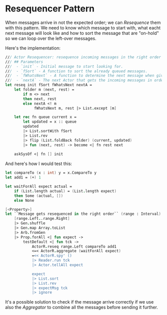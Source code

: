 # Resequencer Pattern
When messages arrive in not the expected order; we can _Resequence_ them with this pattern.
We need to know which message to start with, what eacht next message will look like and how to sort the message that are "on-hold" so we can loop over the left-over messages.

Here's the implementation:

```fsharp
/// Actor Resequencer: resequence incoming messages in the right order before sending it to the next Actor.
/// ## Parameters
///  - `init` - Initial message to start looking for.
///  - `fSort` - A function to sort the already queued messages.
///  - `fWhatsNext` - A function to determine the next message when giving the previous message.
///  - `nextA` - The next Actor that gets the incoming messages in order.
let reseq init fSort fWhatsNext nextA =
    let folder m (next, rest) =
        if m <> next
        then next, rest
        else nextA <! m
             fWhatsNext m, rest |> List.except [m]

    let rec fn queue current x =
        let updated = x :: queue
        updated
        |> List.sortWith fSort
        |> List.rev
        |> flip (List.foldBack folder) (current, updated)
        |> fun (next, rest) -> become <| fn rest next
    
    askSysOf <| fn [] init
```

And here's how I would test this:

```fsharp
let compareTo (x : int) y = x.CompareTo y
let add1 = (+) 1

let waitForAll expect actual =
    if (List.length actual) = (List.length expect)
    then Some (actual, [])
    else None

[<Property>]
let ``Message gets resequenced in the right order`` (range : Interval) =
    [range.Left..range.Right]
    |> Gen.shuffle
    |> Gen.map Array.toList
    |> Arb.fromGen
    |> Prop.forAll <| fun expect ->
        testDefault <| fun tck ->
            ActorR.reseq range.Left compareTo add1
            <=< ActorR.aggregate (waitForAll expect)
            =<< ActorR.spy' ()
            |> Reader.run tck
            |> Actor.tellAll expect

            expect
            |> List.sort
            |> List.rev
            |> expectMsg tck
            |> ignore
```

It's a possible solution to check if the message arrive correctly if we use also the _Aggregator_ to combine all the messages before sending it further.

